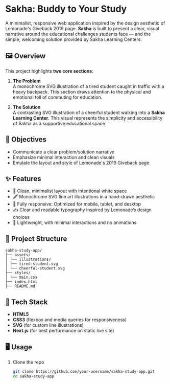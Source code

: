 # Sakha: Buddy to Your Study

A minimalist, responsive web application inspired by the design aesthetic of Lemonade's Giveback 2019 page. **Sakha** is built to present a clear, visual narrative around the educational challenges students face — and the simple, welcoming solution provided by Sakha Learning Centers.

## 🖼 Overview

This project highlights **two core sections**:

1. **The Problem**  
   A monochrome SVG illustration of a tired student caught in traffic with a heavy backpack. This section draws attention to the physical and emotional toll of commuting for education.

2. **The Solution**  
   A contrasting SVG illustration of a cheerful student walking into a **Sakha Learning Center**. This visual represents the simplicity and accessibility of Sakha as a supportive educational space.

## 🎯 Objectives

- Communicate a clear problem/solution narrative
- Emphasize minimal interaction and clean visuals
- Emulate the layout and style of Lemonade's 2019 Giveback page

## ✨ Features

- 🎨 Clean, minimalist layout with intentional white space
- 🖋 Monochrome SVG line art illustrations in a hand-drawn aesthetic
- 📱 Fully responsive: Optimized for mobile, tablet, and desktop
- ✍️ Clear and readable typography inspired by Lemonade’s design choices
- 🔗 Lightweight, with minimal interactions and no animations

## 📁 Project Structure

```plaintext
sakha-study-app/
├── assets/
│ └── illustrations/
│ ├── tired-student.svg
│ └── cheerful-student.svg
├── styles/
│ └── main.css
├── index.html
├── README.md
```


## 🔧 Tech Stack

- **HTML5**
- **CSS3** (flexbox and media queries for responsiveness)
- **SVG** (for custom line illustrations)
- **Next.js** (for best performance on static live site)

## 🖥️ Usage

1. Clone the repo  
   ```bash
   git clone https://github.com/your-username/sakha-study-app.git
   cd sakha-study-app
